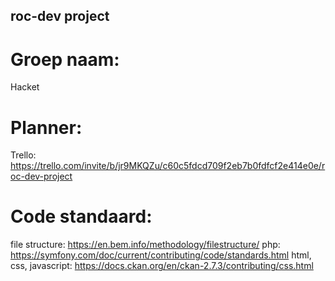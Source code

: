 ## roc-dev project

# Groep naam:
Hacket

# Planner:
Trello: https://trello.com/invite/b/jr9MKQZu/c60c5fdcd709f2eb7b0fdfcf2e414e0e/roc-dev-project

# Code standaard:
file structure:           https://en.bem.info/methodology/filestructure/ 
php:                      https://symfony.com/doc/current/contributing/code/standards.html
html, css, javascript:    https://docs.ckan.org/en/ckan-2.7.3/contributing/css.html 
